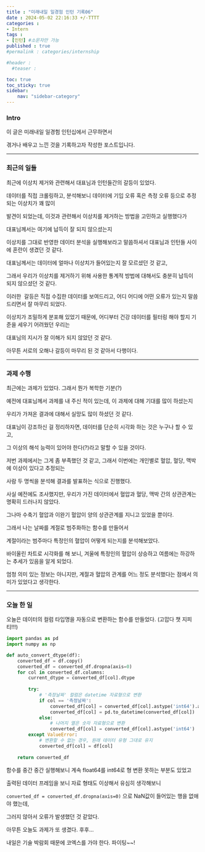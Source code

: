 ```yaml
---
title : "미래내일 일경험 인턴 기록06"
date : 2024-05-02 22:16:33 +/-TTTT
categories : 
- Intern
tags : 
- [인턴] #소문자만 가능
published : true
#permalink : categories/internship

#header :
  #teaser : 

toc: true
toc_sticky: true
sidebar:
    nav: "sidebar-category"
---
```


### Intro

이 글은 미래내일 일경험 인턴십에서 근무하면서

겪거나 배우고 느낀 것을 기록하고자 작성한 포스트입니다.

* * *

### 최근의 일들

최근에 이상치 제거와 관련해서 대표님과 인턴들간의 갈등이 있었다.

데이터를 직접 크롤링하고, 분석해보니 데이터에 기입 오류 혹은 측정 오류 등으로 추정되는 이상치가 꽤 많이

발견이 되었는데, 이것과 관련해서 이상치를 제거하는 방법을 고민하고 실행했다가

대표님께서는 여기에 납득이 잘 되지 않으셨는지

이상치를 그대로 반영한 데이터 분석을 실행해보라고 말씀하셔서 대표님과 인턴들 사이에 혼란이 생겼던 것 같다.

대표님께서는 데이터에 얼마나 이상치가 들어있는지 잘 모르셨던 것 같고,

그래서 우리가 이상치를 제거하기 위해 사용한 통계적 방법에 대해서도 충분히 납득이 되지 않으셨던 것 같다.

이러한  갈등은 직접 수집한 데이터를 보여드리고, 어디 어디에 어떤 오류가 있는지 말씀드리면서 잘 마무리 되었다.

이상치가 조밀하게 분포해 있었기 때문에, 어디부터 건강 데이터를 필터링 해야 할지 기준을 세우기 어려웠던 우리는

대표님의 지시가 잘 이해가 되지 않았던 것 같다.

아무튼 서로의 오해나 갈등이 마무리 된 것 같아서 다행이다.

* * *

### 과제 수행

최근에는 과제가 있었다. 그래서 뭔가 복학한 기분(?)

예전에 대표님께서 과제를 내 주신 적이 있는데, 이 과제에 대해 기대를 많이 하셨는지

우리가 가져온 결과에 대해서 실망도 많이 하셨던 것 같다.

대표님이 강조하신 걸 정리하자면, 데이터를 단순히 시각화 하는 것은 누구나 할 수 있고,

그 이상의 해석 능력이 있어야 한다(?)라고 말할 수 있을 것이다.

저번 과제에서는 그게 좀 부족했던 것 같고, 그래서 이번에는 개인별로 혈압, 혈당, 맥박에 이상이 있다고 추정되는

사람 두 명씩을 분석해 결과를 발표하는 식으로 진행했다.

사실 예전에도 조사했지만, 우리가 가진 데이터에서 혈압과 혈당, 맥박 간의 상관관계는 명확히 드러나지 않았다.

그나마 수축기 혈압과 이완기 혈압이 양의 상관관계를 지니고 있었을 뿐이다.

그래서 나는 날짜를 계절로 범주화하는 함수를 만들어서

계절이라는 범주마다 특정인의 혈압이 어떻게 되는지를 분석해보았다.

바이올린 차트로 시각화를 해 보니, 겨울에 특정인의 혈압이 상승하고 여름에는 하강하는 추세가 있음을 알게 되었다.

엄청 의미 있는 정보는 아니지만, 계절과 혈압의 관계를 어느 정도 분석했다는 점에서 의미가 있었다고 생각한다.

* * *

### 오늘 한 일

오늘은 데이터의 컬럼 타입명을 자동으로 변환하는 함수를 만들었다. (고맙다 챗 지피티!!!)

```python
import pandas as pd
import numpy as np

def auto_convert_dtype(df):
    converted_df = df.copy()
    converted_df = converted_df.dropna(axis=0)
    for col in converted_df.columns:
        current_dtype = converted_df[col].dtype
        
        try:
            # '측정날짜' 컬럼은 datetime 자료형으로 변환
            if col == '측정날짜':
                converted_df[col] = converted_df[col].astype('int64').astype('str')
                converted_df[col] = pd.to_datetime(converted_df[col])
            else:
                # 나머지 열은 숫자 자료형으로 변환
                converted_df[col] = converted_df[col].astype('int64')
        except ValueError:
            # 변환할 수 없는 경우, 원래 데이터 유형 그대로 유지
            converted_df[col] = df[col]
    
    return converted_df
```

함수를 중간 중간 실행해보니 계속 float64를 int64로 형 변환 못하는 부분도 있었고

출력된 데이터 프레임을 보니 자료 형태도 이상해서 유심히 생각해보니

`converted_df = converted_df.dropna(axis=0)` 으로 NaN값이 들어있는 행을 없애야 했는데,

그러지 않아서 오류가 발생했던 것 같았다.

아무튼 오늘도 과제가 또 생겼다. 후후...

내일은 기술 박람회 때문에 코엑스를 가야 한다. 파이팅~~!
